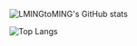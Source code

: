 ![LMINGtoMING's GitHub stats](https://github-readme-stats.vercel.app/api?username=MINGtoMING&show_icons=true&theme=dark)

![Top Langs](https://github-readme-stats.vercel.app/api/top-langs/?username=MINGtoMING&hide_progress=true&show_icons=true&theme=dark)
